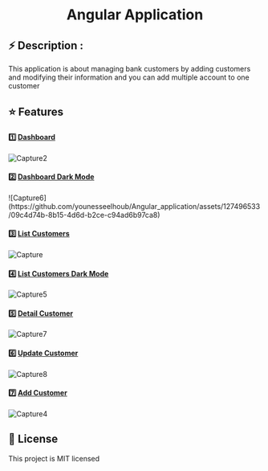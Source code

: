 <div align="center">
  <strong><h1 <a href="https://euphonious-centaur-dc5a8d.netlify.app/">Angular Application</a></h1></strong>
</div>

## ⚡️ Description : 
This application is about managing bank customers by adding customers and modifying their information and you can add multiple account to one customer


## ⭐ Features
<div>
  <strong><h4>1️⃣ <a href="#">Dashboard</a></h4></strong>
</div>

 ![Capture2](https://github.com/younesseelhoub/Angular_application/assets/127496533/68bac72f-cf7d-4a12-8dd6-7ec1f52bcbdc)



<div>
  <strong><h4>2️⃣ <a href="#">Dashboard Dark Mode</a></h4></strong>
</div>
![Capture6](https://github.com/younesseelhoub/Angular_application/assets/127496533/09c4d74b-8b15-4d6d-b2ce-c94ad6b97ca8)



 <div>
  <strong><h4>3️⃣ <a href="#">List Customers</a></h4></strong>
</div>

 ![Capture](https://github.com/younesseelhoub/Angular_application/assets/127496533/3ab6c392-7945-4e54-84cf-972d3476bc28)


<div>
  <strong><h4>4️⃣ <a href="#">List Customers Dark Mode</a></h4></strong>
</div>

 ![Capture5](https://github.com/younesseelhoub/Angular_application/assets/127496533/7c66b657-8bc8-4b45-9297-06b660944b77)


<div>
  <strong><h4>5️⃣ <a href="#">Detail Customer</a></h4></strong>
</div>

 ![Capture7](https://github.com/younesseelhoub/Angular_application/assets/127496533/edf2e240-856d-4058-8ff4-ba623cbe889c)


<div>
  <strong><h4>6️⃣ <a href="#">Update Customer</a></h4></strong>
</div>

![Capture8](https://github.com/younesseelhoub/Angular_application/assets/127496533/d4d91354-b335-44e7-bd84-54b552ba0a87)

 
<div>
  <strong><h4>7️⃣ <a href="#">Add Customer</a></h4></strong>
</div>

 ![Capture4](https://github.com/younesseelhoub/Angular_application/assets/127496533/2ad9c19e-c5f0-415d-8895-ba69059b4052)



## 📄 License

This project is MIT licensed
